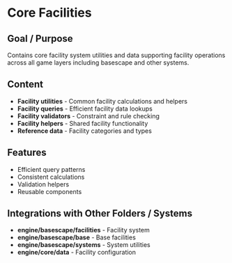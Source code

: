 # Core Facilities

## Goal / Purpose
Contains core facility system utilities and data supporting facility operations across all game layers including basescape and other systems.

## Content
- **Facility utilities** - Common facility calculations and helpers
- **Facility queries** - Efficient facility data lookups
- **Facility validators** - Constraint and rule checking
- **Facility helpers** - Shared facility functionality
- **Reference data** - Facility categories and types

## Features
- Efficient query patterns
- Consistent calculations
- Validation helpers
- Reusable components

## Integrations with Other Folders / Systems
- **engine/basescape/facilities** - Facility system
- **engine/basescape/base** - Base facilities
- **engine/basescape/systems** - System utilities
- **engine/core/data** - Facility configuration
